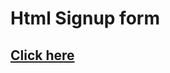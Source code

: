 <h1>Html Signup form</h1>
<h2><a href="https://fsmjb.github.io/Signup-form-/" >Click here</a></a></h2>
